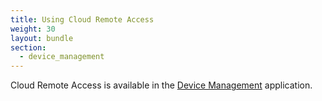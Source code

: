 ```yaml
---
title: Using Cloud Remote Access
weight: 30
layout: bundle
section: 
  - device_management
---
```


Cloud Remote Access is available in the [Device Management](/users-guide/device-management) application.